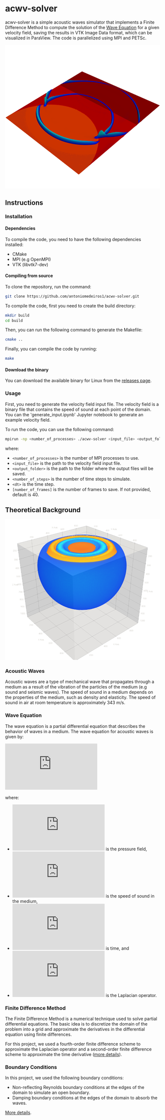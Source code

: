 # acwv-solver

acwv-solver is a simple acoustic waves simulator that implements a Finite Difference Method to compute the solution of the [Wave Equation](#wave-equation) for a given velocity field, saving the results in VTK Image Data format, which can be visualized in ParaView. The code is parallelized using MPI and PETSc.

![](assets/wave.png) 

## Instructions

### Installation

#### Dependencies

To compile the code, you need to have the following dependencies installed:
- CMake
- MPI (e.g OpenMPI)
- VTK (libvtk7-dev)

#### Compiling from source

To clone the repository, run the command:

```sh
git clone https://github.com/antoniomedeiros1/acwv-solver.git
```

To compile the code, first you need to create the build directory:

```sh
mkdir build
cd build
```

Then, you can run the following command to generate the Makefile:

```sh
cmake ..
```

Finally, you can compile the code by running:

```sh
make
```

#### Download the binary

You can download the available binary for Linux from the [releases page](https://github.com/antoniomedeiros1/acwv-solver/releases).

### Usage

First, you need to generate the velocity field input file. The velocity field is a binary file that contains the speed of sound at each point of the domain. You can the 'generate_input.ipynb' Jupyter notebook to generate an example velocity field. 

To run the code, you can use the following command:

```sh
mpirun -np <number_of_processes> ./acwv-solver <input_file> <output_folder> <number_of_steps> <dt> [number_of_frames]
```

where:
- `<number_of_processes>` is the number of MPI processes to use.
- `<input_file>` is the path to the velocity field input file.
- `<output_folder>` is the path to the folder where the output files will be saved.
- `<number_of_steps>` is the number of time steps to simulate.
- `<dt>` is the time step.
- `[number_of_frames]` is the number of frames to save. If not provided, default is 40.

## Theoretical Background
![](assets/wave3d.png)

### Acoustic Waves

Acoustic waves are a type of mechanical wave that propagates through a medium as a result of the vibration of the particles of the medium (e.g sound and seismic waves). The speed of sound in a medium depends on the properties of the medium, such as density and elasticity. The speed of sound in air at room temperature is approximately 343 m/s.

### Wave Equation

The wave equation is a partial differential equation that describes the behavior of waves in a medium. The wave equation for acoustic waves is given by:

![Wave Equation](https://latex.codecogs.com/svg.latex?%5Cfrac%7B%5Cpartial%5E2%20p%7D%7B%5Cpartial%20t%5E2%7D%20%3D%20v%5E2%20%5Cnabla%5E2%20p)

where:
- ![p](https://latex.codecogs.com/svg.latex?p) is the pressure field,
- ![v](https://latex.codecogs.com/svg.latex?v) is the speed of sound in the medium,
- ![t](https://latex.codecogs.com/svg.latex?t) is time, and 
- ![%5Cnabla%5E2](https://latex.codecogs.com/svg.latex?%5Cnabla%5E2) is the Laplacian operator.

### Finite Difference Method

The Finite Difference Method is a numerical technique used to solve partial differential equations. The basic idea is to discretize the domain of the problem into a grid and approximate the derivatives in the differential equation using finite differences. 

For this project, we used a fourth-order finite difference scheme to approximate the Laplacian operator and a second-order finite difference scheme to approximate the time derivative ([more details](https://tattered-sleet-912.notion.site/2-1-M-todo-das-Diferen-as-Finitas-5fc05140011841648f7478e83fd5ffb2?pvs=4)).

### Boundary Conditions

In this project, we used the following boundary conditions:
- Non-reflecting Reynolds boundary conditions at the edges of the domain to simulate an open boundary.
- Damping boundary conditions at the edges of the domain to absorb the waves.

[More details](https://tattered-sleet-912.notion.site/2-3-Condi-es-de-Contorno-32e0fe6b394f49f3ab28a4b0122c3a29).

